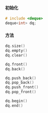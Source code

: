 #### 初始化
```C++
# include <deque>
deque<int> dq;
```

#### 方法
```C++
dq.size()
dq.empty()
dq.clear()

dq.front()
dq.back()

dq.push_back()
dq.pop_back()
dq.push_front()
dq.pop_front()

dq.begin()
dq.end()
```

